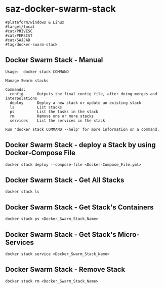 # saz-docker-swarm-stack
```
#plateform/windows & Linux
#target/local
#cat/PRIVESC
#cat/PERSIST
#cat/SAJJAD
#tag/docker-swarm-stack
```

## Docker Swarm Stack - Manual
```
Usage:  docker stack COMMAND

Manage Swarm stacks

Commands:
  config      Outputs the final config file, after doing merges and interpolations
  deploy      Deploy a new stack or update an existing stack
  ls          List stacks
  ps          List the tasks in the stack
  rm          Remove one or more stacks
  services    List the services in the stack

Run 'docker stack COMMAND --help' for more information on a command.
```


## Docker Swarm Stack - deploy a Stack by using Docker-Compose File
```
docker stack deploy --compose-file <Docker-Compose_File.yml>
```


## Docker Swarm Stack - Get All Stacks
```
docker stack ls
```


## Docker Swarm Stack - Get Stack's Containers
```
docker stack ps <Docker_Swarm_Stack_Name>
```


## Docker Swarm Stack - Get Stack's Micro-Services
```
docker stack service <Docker_Swarm_Stack_Name>
```


## Docker Swarm Stack - Remove Stack
```
docker stack rm <Docker_Swarm_Stack_Name>
```